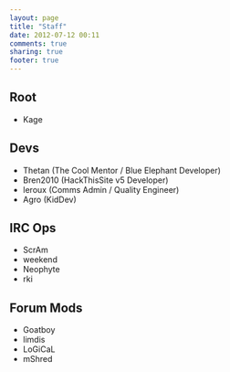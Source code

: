 ```yaml
---
layout: page
title: "Staff"
date: 2012-07-12 00:11
comments: true
sharing: true
footer: true
---
```


Root
----
- Kage

Devs
----
- Thetan (The Cool Mentor / Blue Elephant Developer)
- Bren2010 (HackThisSite v5 Developer)
- leroux (Comms Admin / Quality Engineer)
- Agro (KidDev)

IRC Ops
-------
- ScrAm
- weekend
- Neophyte
- rki

Forum Mods
----------
- Goatboy
- limdis
- LoGiCaL
- mShred
